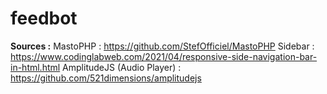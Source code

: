 # feedbot

**Sources :**
MastoPHP : https://github.com/StefOfficiel/MastoPHP
Sidebar : https://www.codinglabweb.com/2021/04/responsive-side-navigation-bar-in-html.html
AmplitudeJS (Audio Player) : https://github.com/521dimensions/amplitudejs
